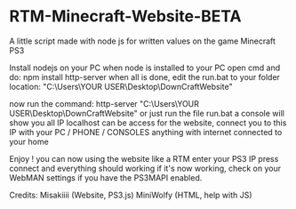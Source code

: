 # RTM-Minecraft-Website-BETA
A little script made with node js for written values on the game Minecraft PS3

Install nodejs on your PC
when node is installed to your PC open cmd and do: npm install http-server
when all is done, edit the run.bat to your folder location: "C:\Users\YOUR USER\Desktop\DownCraftWebsite"

now run the command: http-server "C:\Users\YOUR USER\Desktop\DownCraftWebsite" or just run the file run.bat
a console will show you all IP localhost can be access for the website, connect you to this IP with your PC / PHONE / CONSOLES anything with internet connected to your home

Enjoy ! 
you can now using the website like a RTM enter your PS3 IP press connect and everything should working
if it's now working, check on your WebMAN settings if you have the PS3MAPI enabled.

Credits: Misakiiii (Website, PS3.js) MiniWolfy (HTML, help with JS)

